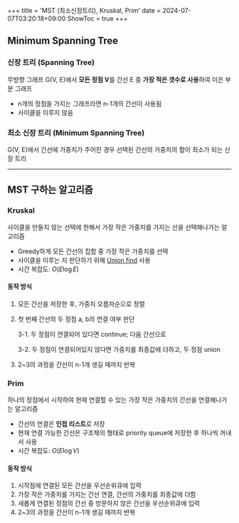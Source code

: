 +++
title = 'MST (최소신장트리), Kruskal, Prim'
date = 2024-07-07T03:20:18+09:00
ShowToc = true
+++

## Minimum Spanning Tree
### 신장 트리 (Spanning Tree)
무방향 그래프 G(V, E)에서 **모든 정점 V**를 간선 E 중 **가장 적은 갯수로 사용**하여 이은 부분 그래프
- n개의 정점을 가지는 그래프라면 n-1개의 간선이 사용됨
- 사이클을 이루지 않음  


### 최소 신장 트리 (Minimum Spanning Tree)
G(V, E)에서 간선에 가중치가 주어진 경우 선택된 간선의 가중치의 합이 최소가 되는 신장 트리  

---
## MST 구하는 알고리즘
### Kruskal
사이클을 만들지 않는 선택에 한해서 가장 작은 가중치를 가지는 선을 선택해나가는 알고리즘
- Greedy하게 모든 간선의 집합 중 가장 작은 가중치를 선택
- 사이클을 이루는 지 판단하기 위해 [Union find](../union-find) 사용
- 시간 복잡도: $O(E \log E)$

#### 동작 방식
1. 모든 간선을 저장한 후, 가중치 오름차순으로 정렬
2. 첫 번째 간선의 두 정점 a, b의 연결 여부 판단
   
    3-1. 두 정점이 연결되어 있다면 continue; 다음 간선으로
    
    3-2. 두 정점이 연결되어있지 않다면 가중치를 최종값에 더하고, 두 정점 union
4. 2~3의 과정을 간선이 n-1개 생길 때까지 반복

### Prim
하나의 정점에서 시작하여 현재 연결할 수 있는 가장 작은 가중치의 간선을 연결해나가는 알고리즘
- 간선의 연결은 **인접 리스트**로 저장
- 현재 연결 가능한 간선은 구조체의 형태로 priority queue에 저장한 후 하나씩 꺼내서 사용
- 시간 복잡도: $O(E \log V)$

#### 동작 방식
1. 시작점에 연결된 모든 간선을 우선순위큐에 입력
2. 가장 작은 가중치를 가지는 간선 연결, 간선의 가중치를 최종값에 더함
3. 새롭게 연결된 정점의 간선 중 방문하지 않은 간선을 우선순위큐에 입력
4. 2~3의 과정을 간선이 n-1개 생길 때까지 반복